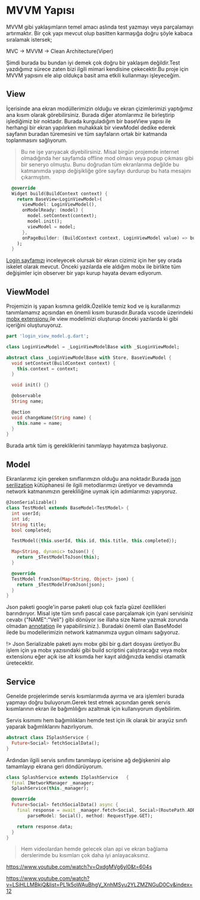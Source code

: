 # MVVM Yapısı

MVVM gibi yaklaşımların temel amacı aslında test yazmayı veya parçalamayı artırmaktır. Bir çok yapı mevcut olup basitten karmaşığa doğru şöyle kabaca sıralamak istersek;

MVC -> MVVM -> Clean Architecture(Viper)

Şimdi burada bu bundan iyi demek çok doğru bir yaklaşım değildir.Test yazdığımız sürece zaten bizi ilgili mimari kendisine çekecektir.Bu proje için MVVM yapısını ele alıp oldukça basit ama etkili kullanmayı işleyeceğim.

## View

İçerisinde ana ekran modüllerimizin olduğu ve ekran çizimlerimizi yaptığımız ana kısım olarak görebilirsiniz. Burada diğer atomlarımız ile birleştirip işlediğimiz bir noktadır. Burada kurguladığım bir baseView yapısı ile herhangi bir ekran yapılırken muhakkak bir viewModel dedike ederek sayfanın buradan türemesini ve tüm sayfaların ortak bir katmanda toplanmasını sağlıyorum.

> Bu ne işe yarıyacak diyebilirsiniz. Misal birgün projemde internet olmadığında her sayfamda offline mod olması veya popup çıkması gibi bir seneryo olmuştu. Bunu doğrudan tüm ekranlarıma değilde bu katmanımda yapıp değişikliğe göre sayfayı durdurup bu hata mesajını çıkarmıştım.

```dart
  @override
  Widget build(BuildContext context) {
    return BaseView<LoginViewModel>(
      viewModel: LoginViewModel(),
      onModelReady: (model) {
        model.setContext(context);
        model.init();
        viewModel = model;
      },
      onPageBuilder: (BuildContext context, LoginViewModel value) => buildScaffold(context),
    );
  }
```

[Login sayfamızı](https://github.com/VB10/flutter-architecture-template/blob/master/lib/view/authenticate/login/view/login_view.dart) inceleyecek olursak bir ekran cizimiz için her şey orada iskelet olarak mevcut. Önceki yazılarda ele aldığım mobx ile birlikte tüm değişimler için observer bir yapı kurup hayata devam ediyorum.

## ViewModel

Projemizin iş yapan kısmına geldik.Özelikle temiz kod ve iş kurallarımızı tanımlamamız açısından en önemli kısım burasıdır.Burada vscode üzerindeki [mobx extensionu ](https://marketplace.visualstudio.com/items?itemName=Flutterando.flutter-mobx)ile view modelimizi oluşturup önceki yazılarda ki gibi içeriğini oluşturuyoruz.

```dart
part 'login_view_model.g.dart';

class LoginViewModel = _LoginViewModelBase with _$LoginViewModel;

abstract class _LoginViewModelBase with Store, BaseViewModel {
  void setContext(BuildContext context) {
    this.context = context;
  }

  void init() {}

  @observable
  String name;

  @action
  void changeName(String name) {
    this.name = name;
  }
}
```

Burada artık tüm iş gerekliklerini tanımlayıp hayatımıza başlıyoruz.

## Model

Ekranlarımız için gereken sınıflarımızın olduğu ana noktadır.Burada [json serilization](https://pub.dev/packages/json_serializable) kütüphanesi ile ilgili metodlarımızı üretiyor ve devamında network katmanımızın gerekliliğine uymak için adımlarımızı yapıyoruz.

```dart
@JsonSerializable()
class TestModel extends BaseModel<TestModel> {
  int userId;
  int id;
  String title;
  bool completed;

  TestModel({this.userId, this.id, this.title, this.completed});

  Map<String, dynamic> toJson() {
    return _$TestModelToJson(this);
  }

  @override
  TestModel fromJson(Map<String, Object> json) {
    return _$TestModelFromJson(json);
  }
}
```

Json paketi google'in parse paketi olup çok fazla güzel özellikleri barındırıyor. Misal işte tüm sınıfı pascal case parçalamak için (yani servisiniz cevabı {"NAME":"Veli"} gibi dönüyor ise illaha size Name yazmak zorunda olmadan [annotation](https://pub.dev/packages/json_serializable#annotation-values) ile yapabilirsiniz.). Buradaki önemli olan BaseModel ilede bu modellerimizin network katmanımıza uygun olmaını sağıyoruz.

!> Json Serializable paketi aynı mobx gibi bir g.dart dosyası üretiyor.Bu işlem için ya mobx yazısındaki gibi build scriptini çalıştıracağız veya mobx extensionu eğer açık ise alt kısımda her kayıt aldığınızda kendisi otamatik üretecektir.

## Service

Genelde projelerimde servis kısımlarımıda ayırma ve ara işlemleri burada yapmayı doğru buluyorum.Gerek test etmek açısından gerek servis kısımlarının ekran ile bağımlılığını azaltmak için kullanıyorum diyebilirim.

Servis kısmımı hem bağımlılıkları hemde test için ilk olarak bir arayüz sınıfı yaparak bağımlıklarını hazırlıyorum.

```dart
abstract class ISplashService {
  Future<Social> fetchSocialData();
}
```

Ardından ilgili servis sınıfımı tanımlayıp içerisine ağ değişkenini alıp tamamlayıp ekrana geri döndürüyorum.

```dart
class SplashService extends ISplashService   {
  final INetworkManager _manager;
  SplashService(this._manager);

  @override
  Future<Social> fetchSocialData() async {
    final response = await _manager.fetch<Social, Social>(RoutePath.ADRESS_SOCIAL.rawValue,
        parseModel: Social(), method: RequestType.GET);

    return response.data;
  }
}
```

> Hem videolardan hemde gelecek olan api ve ekran bağlama derslerimde bu kısımları çok daha iyi anlayacaksınız.

https://www.youtube.com/watch?v=OxdgMVg6yl0&t=604s

https://www.youtube.com/watch?v=LSiHLLMBkjQ&list=PL1k5oWAuBhgV_XnhMSyu2YLZMZNGuD0Cv&index=12
